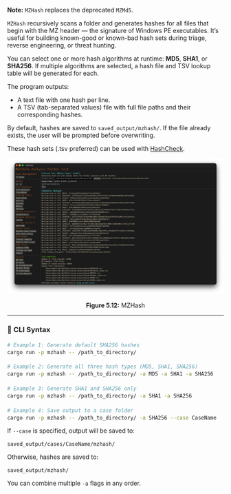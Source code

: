 **Note:** `MZHash` replaces the deprecated `MZMd5`.

`MZHash` recursively scans a folder and generates hashes for all files that begin with the MZ header — the signature of Windows PE executables. It’s useful for building known-good or known-bad hash sets during triage, reverse engineering, or threat hunting.

You can select one or more hash algorithms at runtime: **MD5**, **SHA1**, or **SHA256**. If multiple algorithms are selected, a hash file and TSV lookup table will be generated for each.

The program outputs:
- A text file with one hash per line.
- A TSV (tab-separated values) file with full file paths and their corresponding hashes.

By default, hashes are saved to `saved_output/mzhash/`. If the file already exists, the user will be prompted before overwriting.

These hash sets (.tsv preferred) can be used with [HashCheck](hashcheck.md).

![MZHash](../images/mzhash.png)

<p align="center"><strong>Figure 5.12:</strong> MZHash</p>

---

### 🔧 CLI Syntax

```bash
# Example 1: Generate default SHA256 hashes
cargo run -p mzhash -- /path_to_directory/

# Example 2: Generate all three hash types (MD5, SHA1, SHA256)
cargo run -p mzhash -- /path_to_directory/ -a MD5 -a SHA1 -a SHA256

# Example 3: Generate SHA1 and SHA256 only
cargo run -p mzhash -- /path_to_directory/ -a SHA1 -a SHA256

# Example 4: Save output to a case folder
cargo run -p mzhash -- /path_to_directory/ -a SHA256 --case CaseName
```

If `--case` is specified, output will be saved to:

```
saved_output/cases/CaseName/mzhash/
```

Otherwise, hashes are saved to:

```
saved_output/mzhash/
```

You can combine multiple `-a` flags in any order.